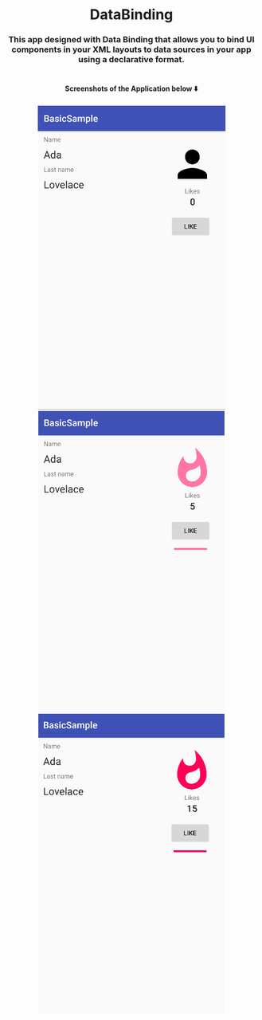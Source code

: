 <h1 align="center">DataBinding</a> 
<h3 align="center"> This app designed with Data Binding that allows you to bind UI components in your XML layouts to data sources in your app using a declarative format.</h3>
<h1 align="center"></a>
<h4 align="center"> Screenshots of the Application below ⬇️ </h4>
<h4 align="center"><img src="scr_1.png" alt="Screenshot DarkTheme"> <img src="scr_2.png" alt="ScreenshotLightTheme"> <img src="scr_3.png" alt="ScreenshotLightTheme">  </h4>
